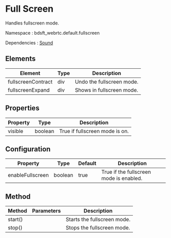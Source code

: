 # Full Screen

Handles fullscreen mode.

Namespace : bdsft_webrtc.default.fullscreen

Dependencies : [Sound](https://github.com/BroadSoft-Xtended/Library-WebRTC-Sound) 

## Elements
<a name="elements"></a>

Element             |Type  |Description
--------------------|------|------------------------------------------
fullscreenContract   |div   |Undo the fullscreen mode.
fullscreenExpand     |div   |Shows in fullscreen mode.

## Properties
<a name="properties"></a>

Property  |Type     |Description
----------|---------|--------------------------------
visible   |boolean  |True if fullscreen mode is on.

## Configuration
<a name="configuration"></a>

Property          |Type     |Default  |Description
------------------|---------|---------|-----------------------------------------
enableFullscreen  |boolean  |true     |True if the fullscreen mode is enabled.

## Method
<a name="method"></a>

Method   |Parameters  |Description
---------|------------|-----------------------------
start()  |            |Starts the fullscreen mode.
stop()   |            |Stops the fullscreen mode.


